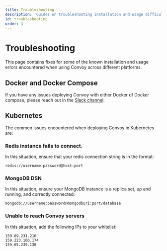 ```yaml
---
title: Troubleshooting
description: 'Guides on troubleshooting installation and usage difficulties.'
id: troubleshooting
order: 3
---
```


# Troubleshooting

This page contains fixes for some of the known installation and usage errors encountered when using Convoy across different platforms.

## Docker and Docker Compose

If you have any issues deploying Convoy with either Docker of Docker compose, please reach out in the [Slack channel](https://app.slack.com/client/T02JMPNCYNP).

## Kubernetes
The common issues encountered when deploying Convoy in Kubernetes are:

### Redis instance fails to connect. 
In this situation, ensure that your redis connection string is in the format:

```
redis://username:password@host:port
```

### MongoDB DSN
In this situation, ensure your MongoDB instance is a replica set, up and running, and correctly connected:
```
mongodb://username:password@mongodburi:port/database
```

### Unable to reach Convoy servers

In this situation, add the following IPs to your whitelist:

```
159.89.231.210
159.223.166.174
159.65.239.138
```